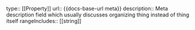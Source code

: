 type:: [[Property]]
url:: {{docs-base-url meta}}
description:: Meta description field which usually discusses organizing thing instead of thing itself
rangeIncludes:: [[string]]
